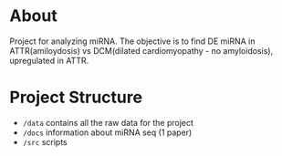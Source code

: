 # About

Project for analyzing miRNA.
The objective is to find DE miRNA in ATTR(amiloydosis) vs DCM(dilated cardiomyopathy - no amyloidosis), upregulated in ATTR.

# Project Structure

- `/data` contains all the raw data for the project
- `/docs` information about miRNA seq (1 paper)
- `/src` scripts